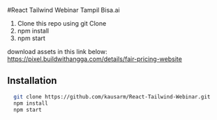 #React Tailwind Webinar Tampil Bisa.ai

1. Clone this repo using git Clone
2. npm install
3. npm start

download assets in this link below:
   https://pixel.buildwithangga.com/details/fair-pricing-website

## Installation

```bash
  git clone https://github.com/kausarm/React-Tailwind-Webinar.git
  npm install
  npm start
```
